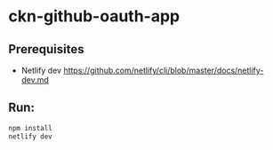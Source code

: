 # ckn-github-oauth-app

## Prerequisites

- Netlify dev https://github.com/netlify/cli/blob/master/docs/netlify-dev.md

## Run:

```bash
npm install
netlify dev
```
